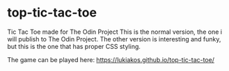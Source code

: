 # top-tic-tac-toe
 Tic Tac Toe made for The Odin Project
This is the normal version, the one i will publish to The Odin Project.
The other version is interesting and funky, but this is the one that has proper CSS styling.

The game can be played here: https://lukiakos.github.io/top-tic-tac-toe/
